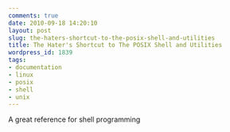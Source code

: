 ```yaml
---
comments: true
date: 2010-09-18 14:20:10
layout: post
slug: the-haters-shortcut-to-the-posix-shell-and-utilities
title: The Hater's Shortcut to The POSIX Shell and Utilities
wordpress_id: 1839
tags:
- documentation
- linux
- posix
- shell
- unix
---
```


A great reference for shell programming
